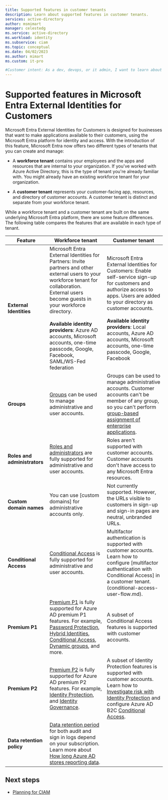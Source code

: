 ```yaml
---
title: Supported features in customer tenants
description: Learn about supported features in customer tenants.
services: active-directory
author: msmimart
manager: celestedg
ms.service: active-directory
ms.workload: identity
ms.subservice: ciam
ms.topic: conceptual
ms.date: 04/02/2023
ms.author: mimart
ms.custom: it-pro

#Customer intent: As a dev, devops, or it admin, I want to learn about features supported in a CIAM tenant. 
---
```

# Supported features in Microsoft Entra External Identities for Customers

Microsoft Entra External Identities for Customers is designed for businesses that want to make applications available to their customers, using the Microsoft Entra platform for identity and access. With the introduction of this feature, Microsoft Entra now offers two different types of tenants that you can create and manage:

- A **workforce tenant** contains your employees and the apps and resources that are internal to your organization. If you've worked with Azure Active Directory, this is the type of tenant you're already familiar with. You might already have an existing workforce tenant for your organization. 

- A **customer tenant** represents your customer-facing app, resources, and directory of customer accounts. A customer tenant is distinct and separate from your workforce tenant.

While a workforce tenant and a customer tenant are built on the same underlying Microsoft Entra platform, there are some feature differences. The following table compares the features that are available in each type of tenant.

|Feature  |Workforce tenant  | Customer tenant |
|---------|---------|---------|
| **External Identities** | Microsoft Entra External Identities for Partners: Invite partners and other external users to your workforce tenant for collaboration. External users become guests in your workforce directory. <br></br> **Available identity providers**: Azure AD accounts, Microsoft accounts, one-time passcode, Google, Facebook, SAML/WS-Fed federation | Microsoft Entra External Identities for Customers: Enable self-service sign-up for customers and authorize access to apps. Users are added to your directory as customer accounts. <br></br> **Available identity providers**: Local accounts, Azure AD accounts, Microsoft accounts, one-time passcode, Google, Facebook |
| **Groups** | [Groups](../active-directory/fundamentals/active-directory-groups-create-azure-portal.md) can be used to manage administrative and user accounts.| Groups can be used to manage administrative accounts. Customer accounts can't be member of any group, so you can't perform [group-based assignment of enterprise applications](../active-directory/manage-apps/assign-user-or-group-access-portal.md).|
| **Roles and administrators**| [Roles and administrators](../active-directory/fundamentals/active-directory-users-assign-role-azure-portal.md) are fully supported for administrative and user accounts. | Roles aren't supported with customer accounts. Customer accounts don't have access to any Microsoft Entra resources.|
| **Custom domain names** |  You can use [custom domains] for administrative accounts only. | Not currently supported. However, the URLs visible to customers in sign-up and sign-in pages are neutral, unbranded URLs.|
| **Conditional Access** | [Conditional Access](../active-directory/conditional-access/overview.md) is fully supported for administrative and user accounts. | Multifactor authentication is supported with customer accounts. Learn how to configure [multifactor authentication with Conditional Access] in a customer tenant.(conditional-access-user-flow.md).|
| **Premium P1** | [Premium P1](https://azure.microsoft.com/pricing/details/active-directory) is fully supported for Azure AD premium P1 features. For example, [Password Protection](../active-directory/authentication/concept-password-ban-bad.md), [Hybrid Identities](../active-directory/hybrid/whatis-hybrid-identity.md),  [Conditional Access](../active-directory/roles/permissions-reference.md#), [Dynamic groups](../active-directory/enterprise-users/groups-create-rule.md), and more. | A subset of Conditional Access features is supported with customer accounts.|
| **Premium P2** | [Premium P2](https://azure.microsoft.com/pricing/details/active-directory/) is fully supported for Azure AD premium P2 features. For example, [Identity Protection](../active-directory/identity-protection/overview-identity-protection.md), and [Identity Governance](../active-directory/governance/identity-governance-overview.md).  | A subset of Identity Protection features is supported with customer accounts. Learn how to [Investigate risk with Identity Protection](identity-protection-investigate-risk.md) and configure Azure AD B2C [Conditional Access](conditional-access-user-flow.md). |
| **Data retention policy** |[Data retention period](../active-directory/reports-monitoring/reference-reports-data-retention.md#how-long-does-azure-ad-store-the-data) for both audit and sign in logs depend on your subscription. Learn more about [How long Azure AD stores reporting data](../active-directory/reports-monitoring/reference-reports-data-retention.md#how-long-does-azure-ad-store-the-data).| |

## Next steps

- [Planning for CIAM](concept-planning-your-solution.md)
